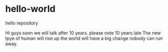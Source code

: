# hello-world
hello repository


Hi guys
soon we will talk after 10 years.
please note
10 years late
The new tpye of human will rise up
the world will have a big change
nobody can run away.
